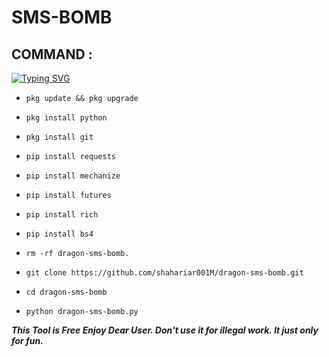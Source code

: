 # SMS-BOMB
## COMMAND :

[![Typing SVG](https://readme-typing-svg.demolab.com?font=Fira+Code&pause=1000&color=FF2C10&background=31FF9400&width=435&lines=SMS+BOOMBING+TOOLS+Enjoy+Guys%F0%9F%A4%9F)](https://git.io/typing-svg)

* `pkg update && pkg upgrade`

* `pkg install python`

* `pkg install git`

* `pip install requests`

* `pip install mechanize`

* `pip install futures`

* `pip install rich`

* `pip install bs4`

* `rm -rf dragon-sms-bomb.`

* `git clone https://github.com/shahariar001M/dragon-sms-bomb.git`

* `cd dragon-sms-bomb`

* `python dragon-sms-bomb.py`


___This Tool is Free Enjoy Dear User. Don't use it for illegal work. It just only for fun.___</br>
